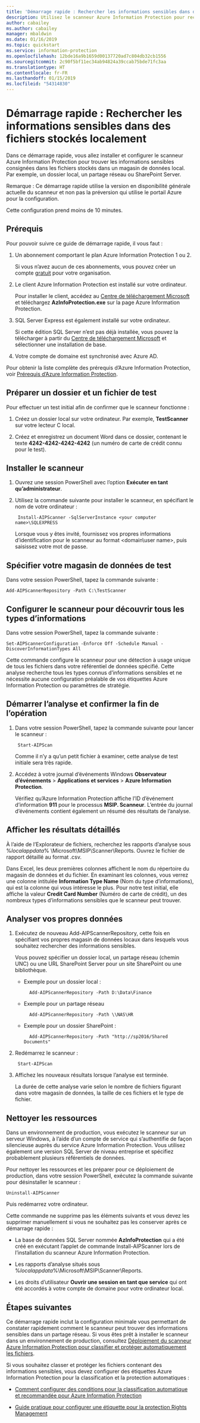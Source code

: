 ```yaml
---
title: 'Démarrage rapide : Rechercher les informations sensibles dans des fichiers à l’aide du scanneur Azure Information Protection – AIP'
description: Utilisez le scanneur Azure Information Protection pour rechercher les informations sensibles consignées dans les fichiers stockés localement.
author: cabailey
ms.author: cabailey
manager: mbaldwin
ms.date: 01/16/2019
ms.topic: quickstart
ms.service: information-protection
ms.openlocfilehash: 12bde16a9b1659d00137720ad7c804db32cb1556
ms.sourcegitcommit: 2c90f5bf11ec34ab94824a39ccab75bde71fc3aa
ms.translationtype: HT
ms.contentlocale: fr-FR
ms.lasthandoff: 01/15/2019
ms.locfileid: "54314830"
---
```

# <a name="quickstart-find-what-sensitive-information-you-have-in-files-stored-on-premises"></a>Démarrage rapide : Rechercher les informations sensibles dans des fichiers stockés localement

Dans ce démarrage rapide, vous allez installer et configurer le scanneur Azure Information Protection pour trouver les informations sensibles consignées dans les fichiers stockés dans un magasin de données local. Par exemple, un dossier local, un partage réseau ou SharePoint Server.

Remarque : Ce démarrage rapide utilise la version en disponibilité générale actuelle du scanneur et non pas la préversion qui utilise le portail Azure pour la configuration.

Cette configuration prend moins de 10 minutes.

## <a name="prerequisites"></a>Prérequis

Pour pouvoir suivre ce guide de démarrage rapide, il vous faut :

1. Un abonnement comportant le plan Azure Information Protection 1 ou 2.
    
    Si vous n’avez aucun de ces abonnements, vous pouvez créer un compte [gratuit](https://portal.office.com/Signup/Signup.aspx?OfferId=87dd2714-d452-48a0-a809-d2f58c4f68b7) pour votre organisation.

2. Le client Azure Information Protection est installé sur votre ordinateur. 
    
    Pour installer le client, accédez au [Centre de téléchargement Microsoft](https://www.microsoft.com/en-us/download/details.aspx?id=53018) et téléchargez **AzInfoProtection.exe** sur la page Azure Information Protection.
    
3. SQL Server Express est également installé sur votre ordinateur.
    
    Si cette édition SQL Server n’est pas déjà installée, vous pouvez la télécharger à partir du [Centre de téléchargement Microsoft](https://www.microsoft.com/en-us/sql-server/sql-server-editions-express) et sélectionner une installation de base.

4. Votre compte de domaine est synchronisé avec Azure AD.

Pour obtenir la liste complète des prérequis d’Azure Information Protection, voir [Prérequis d’Azure Information Protection](requirements.md).

## <a name="prepare-a-test-folder-and-file"></a>Préparer un dossier et un fichier de test

Pour effectuer un test initial afin de confirmer que le scanneur fonctionne :

1. Créez un dossier local sur votre ordinateur. Par exemple, **TestScanner** sur votre lecteur C local.

2. Créez et enregistrez un document Word dans ce dossier, contenant le texte **4242-4242-4242-4242** (un numéro de carte de crédit connu pour le test).

## <a name="install-the-scanner"></a>Installer le scanneur

1. Ouvrez une session PowerShell avec l’option **Exécuter en tant qu’administrateur**.

2. Utilisez la commande suivante pour installer le scanneur, en spécifiant le nom de votre ordinateur :
    
        Install-AIPScanner -SqlServerInstance <your computer name>\SQLEXPRESS
    
    Lorsque vous y êtes invité, fournissez vos propres informations d’identification pour le scanneur au format \<domain\user name>, puis saisissez votre mot de passe. 

## <a name="specify-your-test-data-store"></a>Spécifier votre magasin de données de test

Dans votre session PowerShell, tapez la commande suivante :

    Add-AIPScannerRepository -Path C:\TestScanner

## <a name="configure-the-scanner-to-discover-all-information-types"></a>Configurer le scanneur pour découvrir tous les types d’informations

Dans votre session PowerShell, tapez la commande suivante :

    Set-AIPScannerConfiguration -Enforce Off -Schedule Manual -DiscoverInformationTypes All

Cette commande configure le scanneur pour une détection à usage unique de tous les fichiers dans votre référentiel de données spécifié. Cette analyse recherche tous les types connus d’informations sensibles et ne nécessite aucune configuration préalable de vos étiquettes Azure Information Protection ou paramètres de stratégie.

## <a name="start-the-scan-and-confirm-it-finished"></a>Démarrer l’analyse et confirmer la fin de l’opération

1. Dans votre session PowerShell, tapez la commande suivante pour lancer le scanneur :
    
        Start-AIPScan
    
    Comme il n’y a qu’un petit fichier à examiner, cette analyse de test initiale sera très rapide. 

2. Accédez à votre journal d’événements Windows **Observateur d’événements** > **Applications et services** > **Azure Information Protection**. 
    
    Vérifiez qu’Azure Information Protection affiche l’ID d’événement d’information **911** pour le processus **MSIP. Scanneur**. L’entrée du journal d’événements contient également un résumé des résultats de l’analyse.

## <a name="see-detailed-results"></a>Afficher les résultats détaillés

À l’aide de l’Explorateur de fichiers, recherchez les rapports d’analyse sous %*localappdata*% \Microsoft\MSIP\Scanner\Reports. Ouvrez le fichier de rapport détaillé au format .csv.

Dans Excel, les deux premières colonnes affichent le nom du répertoire du magasin de données et du fichier. En examinant les colonnes, vous verrez une colonne intitulée **Information Type Name** (Nom du type d’informations), qui est la colonne qui vous intéresse le plus. Pour notre test initial, elle affiche la valeur **Credit Card Number** (Numéro de carte de crédit), un des nombreux types d’informations sensibles que le scanneur peut trouver.

## <a name="scan-your-own-data"></a>Analyser vos propres données

1. Exécutez de nouveau Add-AIPScannerRepository, cette fois en spécifiant vos propres magasin de données locaux dans lesquels vous souhaitez rechercher des informations sensibles. 
    
    Vous pouvez spécifier un dossier local, un partage réseau (chemin UNC) ou une URL SharePoint Server pour un site SharePoint ou une bibliothèque. 
    
    - Exemple pour un dossier local :
        
            Add-AIPScannerRepository -Path D:\Data\Finance
    
    - Exemple pour un partage réseau
        
            Add-AIPScannerRepository -Path \\NAS\HR
    
    - Exemple pour un dossier SharePoint :
        
            Add-AIPScannerRepository -Path "http://sp2016/Shared Documents"

2. Redémarrez le scanneur :
    
        Start-AIPScan

3. Affichez les nouveaux résultats lorsque l’analyse est terminée. 
    
    La durée de cette analyse varie selon le nombre de fichiers figurant dans votre magasin de données, la taille de ces fichiers et le type de fichier. 

## <a name="clean-up-resources"></a>Nettoyer les ressources

Dans un environnement de production, vous exécutez le scanneur sur un serveur Windows, à l’aide d’un compte de service qui s’authentifie de façon silencieuse auprès du service Azure Information Protection. Vous utilisez également une version SQL Server de niveau entreprise et spécifiez probablement plusieurs référentiels de données. 

Pour nettoyer les ressources et les préparer pour ce déploiement de production, dans votre session PowerShell, exécutez la commande suivante pour désinstaller le scanneur :

    Uninstall-AIPScanner

Puis redémarrez votre ordinateur.

Cette commande ne supprime pas les éléments suivants et vous devez les supprimer manuellement si vous ne souhaitez pas les conserver après ce démarrage rapide :

- La base de données SQL Server nommée **AzInfoProtection** qui a été créé en exécutant l’applet de commande Install-AIPScanner lors de l’installation du scanneur Azure Information Protection. 

- Les rapports d’analyse situés sous %*localappdata*%\Microsoft\MSIP\Scanner\Reports.

- Les droits d’utilisateur **Ouvrir une session en tant que service** qui ont été accordés à votre compte de domaine pour votre ordinateur local.


## <a name="next-steps"></a>Étapes suivantes

Ce démarrage rapide inclut la configuration minimale vous permettant de constater rapidement comment le scanneur peut trouver des informations sensibles dans un partage réseau. Si vous êtes prêt à installer le scanneur dans un environnement de production, consultez [Déploiement du scanneur Azure Information Protection pour classifier et protéger automatiquement les fichiers](deploy-aip-scanner.md).

Si vous souhaitez classer et protéger les fichiers contenant des informations sensibles, vous devez configurer des étiquettes Azure Information Protection pour la classification et la protection automatiques :

- [Comment configurer des conditions pour la classification automatique et recommandée pour Azure Information Protection](configure-policy-classification.md)

- [Guide pratique pour configurer une étiquette pour la protection Rights Management](configure-policy-protection.md)